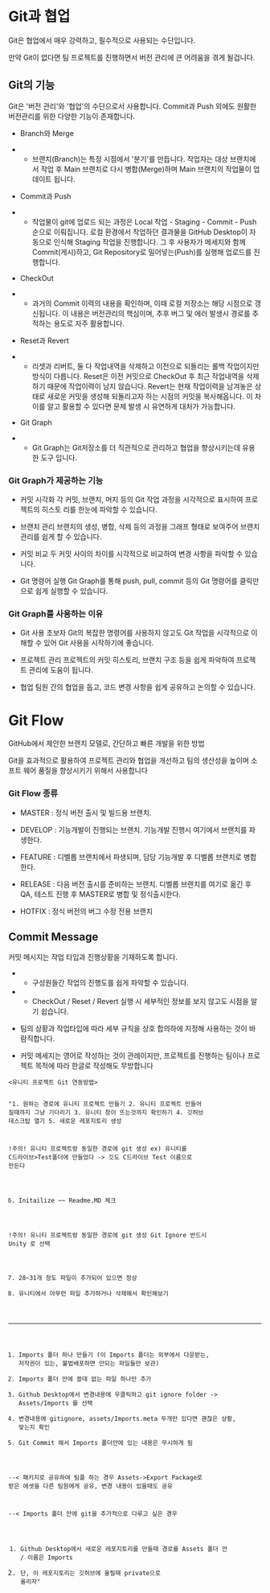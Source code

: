 <h1 id="git과-협업">Git과 협업</h1>
<p>Git은 협업에서 매우 강력하고, 필수적으로 사용되는 수단입니다. </p>
<p>만약 Git이 없다면 팀 프로젝트를 진행하면서 버전 관리에 큰 어려움을 겪게 될겁니다.</p>
<h2 id="git의-기능">Git의 기능</h2>
<p>Git은 '버전 관리'와 '협업'의 수단으로서 사용합니다. Commit과 Push 외에도 원활한 버전관리를 위한 다양한 기능이 존재합니다. </p>
<ul>
<li><p>Branch와 Merge</p>
</li>
<li><ul>
<li>브랜치(Branch)는 특정 시점에서 '분기'를 만듭니다.
작업자는 대상 브랜치에서 작업 후 Main 브랜치로 다시 병합(Merge)하며 Main 브랜치의 작업물이 업데이트 됩니다.</li>
</ul>
</li>
</ul>
<ul>
<li><p>Commit과 Push</p>
</li>
<li><ul>
<li>작업물이 git에 업로드 되는 과정은 Local 작업 - Staging - Commit - Push 순으로 이뤄집니다.
로컬 환경에서 작업하던 결과물을 GitHub Desktop이 자동으로 인식해 Staging 작업을 진행합니다. 그 후 사용자가 메세지와 함께 Commit(게시)하고, Git Repository로 밀어넣는(Push)를 실행해 업로드를 진행합니다.</li>
</ul>
</li>
</ul>
<ul>
<li><p>CheckOut</p>
</li>
<li><ul>
<li>과거의 Commit 이력의 내용을 확인하며, 이때 로컬 저장소는 해당 시점으로 갱신됩니다.
이 내용은 버전관리의 핵심이며, 추후 버그 및 에러 발생시 경로를 추적하는 용도로 자주 활용합니다.</li>
</ul>
</li>
<li><p>Reset과 Revert</p>
</li>
<li><ul>
<li>리셋과 리버트, 둘 다 작업내역을 삭제하고 이전으로 되돌리는 롤백 작업이지만 방식이 다릅니다. Reset은 이전 커밋으로 CheckOut 후 최근 작업내역을 삭제하기 때문에 작업이력이 남지 않습니다.
Revert는 현재 작업이력을 남겨놓은 상태로 새로운 커밋을 생성해 되돌리고자 하는 시점의 커밋을 복사해옵니다.
이 차이를 알고 활용할 수 있다면 문제 발생 시 유연하게 대처가 가능합니다.</li>
</ul>
</li>
<li><p>Git Graph</p>
</li>
<li><ul>
<li>Git Graph는 Git저장소를 더 직관적으로 관리하고 협업을 향상시키는데 유용한 도구 입니다.</li>
</ul>
</li>
</ul>
<h3 id="git-graph가-제공하는-기능">Git Graph가 제공하는 기능</h3>
<ul>
<li><p>커밋 시각화
각 커밋, 브랜치, 머지 등의 Git 작업 과정을 시각적으로 표시하여 프로젝트의 히스토
리를 한눈에 파악할 수 있습니다.</p>
</li>
<li><p>브랜치 관리
브랜치의 생성, 병합, 삭제 등의 과정을 그래프 형태로 보여주어 브랜치 관리를 쉽게 할 수 있습니다.</p>
</li>
<li><p>커밋 비교
두 커밋 사이의 차이를 시각적으로 비교하여 변경 사항을 파악할 수 있습니다.</p>
</li>
<li><p>Git 명령어 실행
Git Graph를 통해 push, pull, commit 등의 Git 명령어를 클릭만으로 쉽게 실행할 수 있습니다. </p>
</li>
</ul>
<h3 id="git-graph를-사용하는-이유">Git Graph를 사용하는 이유</h3>
<ul>
<li><p>Git 사용 초보자
Git의 복잡한 명령어를 사용하지 않고도 Git 작업을 시각적으로 이해할 수 있어 Git 사용을 시작하기에 좋습니다.</p>
</li>
<li><p>프로젝트 관리
프로젝트의 커밋 히스토리, 브랜치 구조 등을 쉽게 파악하여 프로젝트 관리에 도움이 됩니다.</p>
</li>
<li><p>협업
팀원 간의 협업을 돕고, 코드 변경 사항을 쉽게 공유하고 논의할 수 있습니다. </p>
</li>
</ul>
<h1 id="git-flow">Git Flow</h1>
<p>GitHub에서 제안한 브랜치 모델로, 간단하고 빠른 개발을 위한 방법</p>
<p>Git을 효과적으로 활용하여 프로젝트 관리와 협업을 개선하고 팀의 생산성을 높이며 소프트 웨어 품질을 향상시키기 위해서 사용합니다</p>
<h3 id="git-flow-종류">Git Flow 종류</h3>
<ul>
<li><p>MASTER : 정식 버전 출시 및 빌드용 브랜치.</p>
</li>
<li><p>DEVELOP : 기능개발이 진행되는 브랜치. 기능개발 진행시 여기에서 브랜치를 파생한다.</p>
</li>
<li><p>FEATURE : 디벨롭 브랜치에서 파생되며, 담당 기능개발 후 디벨롭 브랜치로 병합한다.</p>
</li>
<li><p>RELEASE : 다음 버전 출시를 준비하는 브랜치. 디벨롭 브랜치를 여기로 옮긴 후 
QA, 테스트 진행 후 MASTER로 병합 및 정식출시한다.</p>
</li>
<li><p>HOTFIX : 정식 버전의 버그 수정 전용 브랜치</p>
</li>
</ul>
<h2 id="commit-message">Commit Message</h2>
<p>커밋 메시지는 작업 타입과 진행상황을 기재하도록 합니다.</p>
<ul>
<li><ul>
<li>구성원들간 작업의 진행도를 쉽게 파악할 수 있습니다.</li>
</ul>
</li>
<li><ul>
<li>CheckOut / Reset / Revert 실행 시 세부적인 정보를 보지 않고도 시점을 알기 쉽습니다.</li>
</ul>
</li>
<li><p>팀의 상황과 작업타입에 따라 세부 규칙을 상호 합의하에 지정해 사용하는 것이 바람직합니다.</p>
</li>
<li><p>커밋 메세지는 영어로 작성하는 것이 관례이지만, 프로젝트를 진행하는 팀이나 프로젝트 목적에 따라 한글로 작성해도 무방합니다</p>
</li>
</ul>
<pre><code>&lt;유니티 프로젝트 Git 연동방법&gt;

&quot;1. 원하는 경로에 유니티 프로젝트 만들기
2. 유니티 프로젝트 만들어 질때까지 그냥 기다리기
3. 유니티 창이 뜨는것까지 확인하기
4. 깃허브 데스크탑 열기
5. 새로운 레포지토리 생성

!주의! 유니티 프로젝트랑 동일한 경로에 git 생성
ex) 유니티를 C드라이브&gt;Test폴더에 만들었다  -&gt;  깃도 C드라이브 Test 이름으로 만든다

6. Initailize ~~ Readme.MD 체크

!주의! 유니티 프로젝트랑 동일한 경로에 git 생성
Git Ignore 반드시 Unity 로 선택

7. 28~31개 정도 파일이 추가되어 있으면 정상
8. 유니티에서 아무런 파일 추가하거나 삭제해서 확인해보기

----------------------------------------------------------------------------------

1. Imports 폴더 하나 만들기 (이 Imports 폴더는 외부에서 다운받는, 저작권이 있는, 불법배포하면 안되는 파일들만 보관)
2. Imports 폴더 안에 쓸데 없는 파일 하나만 추가
3. Github Desktop에서 변경내용에 우클릭하고 git ignore folder -&gt; Assets/Imports 를 선택
4. 변경내용에 gitignore, assets/Imports.meta 두개만 있다면 괜찮은 상황, 맞는지 확인
5. Git Commit 해서 Imports 폴더안에 있는 내용은 무시하게 됨

--&lt; 패키지로 공유하여 팀플 하는 경우
Assets-&gt;Export Package로 받은 에셋을 다른 팀원에게 공유, 변경 내용이 있을때도 공유

--&lt; Imports 폴더 안에 git을 추가적으로 다루고 싶은 경우
1. Github Desktop에서 새로운 레포지토리를 만들때 경로를 Assets 폴더 안 / 이름은 Imports
2. 단, 이 레포지토리는 깃허브에 올릴때 private으로 올리자&quot;</code></pre>